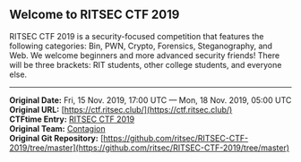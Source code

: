 ## Welcome to RITSEC CTF 2019

RITSEC CTF 2019 is a security-focused competition that features the following categories: Bin, PWN, Crypto, Forensics, Steganography, and Web. We welcome beginners and more advanced security friends! There will be three brackets: RIT students, other college students, and everyone else. 

---
**Original Date:** Fri, 15 Nov. 2019, 17:00 UTC — Mon, 18 Nov. 2019, 05:00 UTC <br>
**Original URL:** [https://ctf.ritsec.club/](https://ctf.ritsec.club/)<br>
**CTFtime Entry:** [RITSEC CTF 2019](https://ctftime.org/event/898)<br>
**Original Team:** [Contagion](https://ctftime.org/team/152691)<br>
**Original Git Repository:** [https://github.com/ritsec/RITSEC-CTF-2019/tree/master](https://github.com/ritsec/RITSEC-CTF-2019/tree/master)<br>